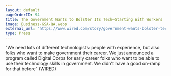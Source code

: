 ```yaml
---
layout: default
pageOrderID: 94
title: The Government Wants to Bolster Its Tech—Starting With Workers
image: Business-GSA-QA.webp
external_url: "https://www.wired.com/story/government-wants-bolster-tech-starting-workers/"
type: Press
---
```



"We need lots of different technologists: people with experience, but also folks who want to make government their career. We just announced a program called Digital Corps for early career folks who want to be able to use their technology skills in government. We didn't have a good on-ramp for that before" (WIRED)
